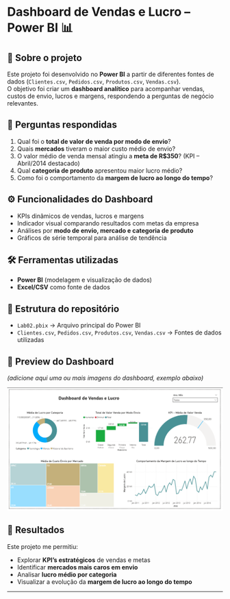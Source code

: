 # Dashboard de Vendas e Lucro – Power BI 📊  

## 📌 Sobre o projeto  
Este projeto foi desenvolvido no **Power BI** a partir de diferentes fontes de dados (`Clientes.csv`, `Pedidos.csv`, `Produtos.csv`, `Vendas.csv`).  
O objetivo foi criar um **dashboard analítico** para acompanhar vendas, custos de envio, lucros e margens, respondendo a perguntas de negócio relevantes.  

## 🔎 Perguntas respondidas  
1. Qual foi o **total de valor de venda por modo de envio**?  
2. Quais **mercados** tiveram o maior custo médio de envio?  
3. O valor médio de venda mensal atingiu a **meta de R$350**? (KPI – Abril/2014 destacado)  
4. Qual **categoria de produto** apresentou maior lucro médio?  
5. Como foi o comportamento da **margem de lucro ao longo do tempo**?  

## ⚙️ Funcionalidades do Dashboard  
- KPIs dinâmicos de vendas, lucros e margens  
- Indicador visual comparando resultados com metas da empresa  
- Análises por **modo de envio, mercado e categoria de produto**  
- Gráficos de série temporal para análise de tendência  

## 🛠️ Ferramentas utilizadas  
- **Power BI** (modelagem e visualização de dados)  
- **Excel/CSV** como fonte de dados  

## 📂 Estrutura do repositório  
- `Lab02.pbix` → Arquivo principal do Power BI  
- `Clientes.csv`, `Pedidos.csv`, `Produtos.csv`, `Vendas.csv` → Fontes de dados utilizadas  

## 📸 Preview do Dashboard  
*(adicione aqui uma ou mais imagens do dashboard, exemplo abaixo)*  

![Dashboard Preview](LAB2/dash_preview.png)  

## 🚀 Resultados  
Este projeto me permitiu:  
- Explorar **KPI’s estratégicos** de vendas e metas  
- Identificar **mercados mais caros em envio**  
- Analisar **lucro médio por categoria**  
- Visualizar a evolução da **margem de lucro ao longo do tempo**  

---
